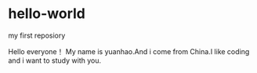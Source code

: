 # hello-world
my first reposiory

Hello everyone！
My name is yuanhao.And i come from China.I like coding and i want to study with you.
